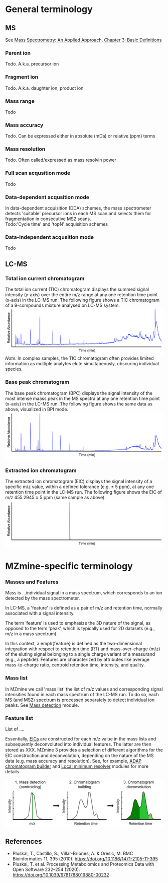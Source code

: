 # General terminology

## MS
<!-- markdown-link-check-disable-next-line -->
See [Mass Spectrometry: An Applied Approach, Chapter 3: Basic Definitions](https://doi.org/10.1002/9781119377368.ch3)

### Parent ion
Todo. A.k.a. precursor ion

### Fragment ion 
Todo. A.k.a. daughter ion, product ion

### Mass range
Todo

### Mass accuracy 
Todo. Can be expressed either in absolute (mDa) or relative (ppm) terms

### Mass resolution 
Todo. Often called/expressed as mass resolvin power

### Full scan acqusition mode
Todo

### Data-dependent acqusition mode
In data-dependent acquisition (DDA) schemes, the mass spectrometer detects 'suitable' precursor ions in each MS scan and selects them for fragmentation in consecutive MS2 scans.<br>
Todo:'Cycle time' and 'topN' acquisition schemes

### Data-independent acqusition mode
Todo


## LC-MS
### Total ion current chromatogram
The total ion current (TIC) chromatogram displays the summed signal intensity (y-axis) over the entire m/z range at any one retention time point (x-axis) in the LC-MS run. The following figure shows a TIC chromatogram of a 9-compounds mixture analysed on LC-MS system.
![TIC](TIC.png)
_Note_. In complex samples, the TIC chromatogram often provides limited information as multiple analytes elute simultaneously, obscuring individual species.

### Base peak chromatogram
The base peak chromatogram (BPC) displays the signal intensity of the most intense maass peak in the MS spectra at any one retention time point (x-axis) in the LC-MS run. The following figure shows the same data as above, visualized in BPI mode.
![BPC](BPC.png)


### Extracted ion chromatogram
The extracted ion chromatogram (EIC) displays the signal intensity of a specific m/z value, within a defined tolerance (e.g. ± 5 ppm), at any one retention time point in the LC-MS run. The following figure shows the EIC of _m/z_ 455.2945 ± 5 ppm (same sample as above).
![EIC](EIC.png)

# MZmine-specific terminology

### Masses and Features
Mass is ...individual signal in a mass spectrum, which corresponds to an ion detected by the mass spectrometer.

In LC-MS, a 'feature' is defined as a pair of m/z and retention time, normally associated with a signal intensity.

The term ‘feature’ is used to emphasize the 3D nature of the signal, as opposed to the term ‘peak’, which is typically used for 2D datasets (e.g., m/z in a mass spectrum).


In this context, a emph{feature} is defined as the two-dimensional integration with respect to retention time (RT) and mass-over-charge (m/z) of the eluting signal belonging to a single charge variant of a measurand (e.g., a peptide). Features are characterized by attributes like average mass-to-charge ratio, centroid retention time, intensity, and quality. 


### Mass list
In MZmine we call 'mass list' the list of m/z values and corresponding signal intensities found in each mass spectrum of the LC-MS run. To do so, each MS (and MS2) spectrum is processed separately to detect individual ion peaks. See [Mass detection](../module_docs/featdet_mass_detection/mass-detection.md) module.

### Feature list
List of ....

Essentially, [EICs](#extracted-ion-chromatogram) are constructed for each m/z value in the mass lists and subsequently deconvoluted into individual features. The latter are then stored as XXX. MZmine 3 provides a selection of diﬀerent algorithms for the EIC construction and deconvolution, depending on the nature of the MS data (e.g. mass accuracy and resolution). See, for example, [ADAP chromatogram builder](../module_docs/featdet_adap_chromatogram_builder/adap-chromatogram-builder.md) and [Local minimum resolver](../module_docs/featdet_resolver_local_minimum/local-minimum-resolver.md) modules for more details.

![feature creation](feature-creation.png)

## References
- Pluskal, T., Castillo, S., Villar-Briones, A. & Oresic, M. BMC Bioinformatics 11, 395 (2010). https://doi.org/10.1186/1471-2105-11-395
- Pluskal, T. et al. Processing Metabolomics and Proteomics Data with Open Software 232–254 (2020). https://doi.org/10.1039/9781788019880-00232
